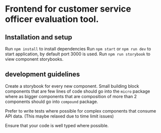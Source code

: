 # Frontend for customer service officer evaluation tool.

## Installation and setup

Run `npm install` to install dependencies
Run `npm start` or `npm run dev` to start application, by default port 3000 is used.
Run `npm run storybook` to view component storybooks.

## development guidelines

Create a storybook for every new component. Small building block components that are few lines of code
should go into the `micro` package where as bigger components that are composition of more than 2 components
should go into `compound` package.

Prefer to write tests where possible for complex components that consume API data. (This maybe relaxed due to time limit issues)

Ensure that your code is well typed where possible.
